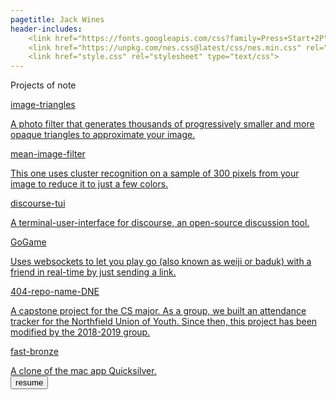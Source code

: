```yaml
---
pagetitle: Jack Wines
header-includes:
    <link href="https://fonts.googleapis.com/css?family=Press+Start+2P" rel="stylesheet">
    <link href="https://unpkg.com/nes.css@latest/css/nes.min.css" rel="stylesheet" />
    <link href="style.css" rel="stylesheet" type="text/css">
---
```

Projects of note
<a href="https://www.github.com/bgwines/image-triangles">
<div class="nes-container with-title is-dark" href="github.com/jackoe-image-triangles">
  <p class="title">image-triangles</p>
A photo filter that generates thousands of progressively smaller and more opaque triangles to approximate your image.
</div>
</a>
<a href="https://www.github.com/jackoe/mean-image-filter">
<div class="nes-container with-title">
  <p class="title">mean-image-filter</p>
This one uses cluster recognition on a sample of 300 pixels from your image to reduce it to just a few colors.
</div>
</a>
<a href="https://www.github.com/jackoe/discourse-tui">
<div class="nes-container with-title is-dark">
<p class="title">discourse-tui</p>
A terminal-user-interface for discourse, an open-source discussion tool.
</div>
</a>
<a href="https://www.github.com/jackoe/GoGame">
<div class="nes-container with-title">
<p class="title">GoGame</p>
Uses websockets to let you play go (also known as weiji or baduk) with a friend in real-time by just sending a link.
</div>
</a>
<a href="https://www.github.com/jackoe/404-repo-name-DNE">
<div class="nes-container with-title is-dark">
<p class="title">404-repo-name-DNE</p>
A capstone project for the CS major. As a group, we built an attendance tracker for the Northfield Union of Youth. <span class="nes-text is-error">Since then, this project has been modified by the 2018-2019 group.</span>
</div>
</a>
<a href="https://www.github.com/jackoe/fast-bronze">
<div class="nes-container with-title">
<p class="title">fast-bronze</p>
A clone of the mac app Quicksilver.
</div>
</a>
<a href="resume.pdf"><button type="button" class="nes-btn is-primary">resume</button></a>
